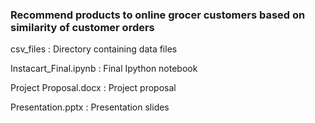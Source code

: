 ### Recommend products to online grocer customers based on similarity of customer orders

csv_files : Directory containing data files

Instacart_Final.ipynb : Final Ipython notebook

Project Proposal.docx : Project proposal

Presentation.pptx : Presentation slides


